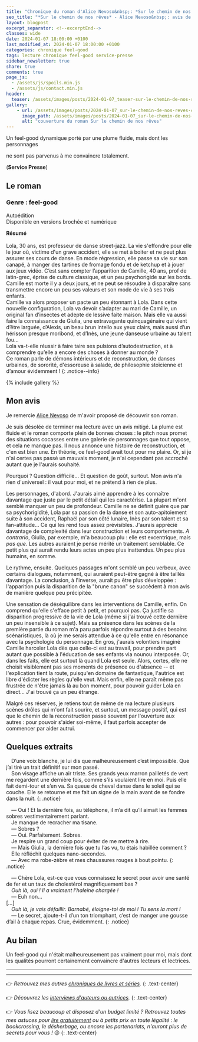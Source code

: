 ```yaml
---
title: "Chronique du roman d'Alice Nevoso&nbsp;: *Sur le chemin de nos rêves*"
seo_title: "*Sur le chemin de nos rêves* - Alice Nevoso&nbsp;: avis de lecture"
layout: blogpost
excerpt_separator: <!--excerptEnd-->
classes: wide
date: 2024-01-07 18:00:00 +0100
last_modified_at: 2024-01-07 18:00:00 +0100
categories: chronique feel-good
tags: lecture chronique feel-good service-presse
sidebar_newsletter: true
share: true
comments: true
page_js:
  - /assets/js/spoils.min.js
  - /assets/js/contact.min.js
header:
  teaser: /assets/images/posts/2024-01-07_teaser-sur-le-chemin-de-nos-reves.webp
gallery:
    - url: /assets/images/posts/2024-01-07_sur-le-chemin-de-nos-reves-cover.webp
      image_path: /assets/images/posts/2024-01-07_sur-le-chemin-de-nos-reves-cover.webp
      alt: "couverture du roman Sur le chemin de nos rêves"
---
```


Un feel-good dynamique porté par une plume fluide, mais dont les personnages
<!--excerptEnd-->
ne sont pas parvenus à me convaincre totalement.

<span class="fa fa-book-reader rating_checked"></span> (**Service Presse**)


## Le roman

### Genre&nbsp;: feel-good

Autoédition<br />
Disponible en versions brochée et numérique

**Résumé**<br /><br />
Lola, 30 ans, est professeur de danse street-jazz. La vie s'effondre pour elle le jour où, victime d'un grave accident, elle se met à boiter et ne peut plus assurer ses cours de danse. En mode régression, elle passe sa vie sur son canapé, à manger des tartines de fromage fondu et de ketchup et à jouer aux jeux vidéo. C’est sans compter l’apparition de Camille, 40&nbsp;ans, prof de latin-grec, éprise de culture classique, et un peu psychorigide sur les bords. Camille est morte il y a deux jours, et ne peut se résoudre à disparaître sans transmettre encore un peu ses valeurs et son mode de vie à ses trois enfants.<br/>
Camille va alors proposer un pacte un peu étonnant à Lola. Dans cette nouvelle configuration, Lola va devoir s’adapter au mari de Camille, un original fan d’insectes et adepte de lessive faite maison. Mais elle va aussi faire la connaissance de Giulia, une extravagante quinquagénaire qui vient d’être larguée, d’Alexis, un beau brun intello aux yeux clairs, mais aussi d’un hérisson presque moribond, et d’Inès, une jeune danseuse urbaine au talent fou…<br/>
Lola va-t-elle réussir à faire taire ses pulsions d’autodestruction, et à comprendre qu’elle a encore des choses à donner au monde&nbsp;?<br/>
Ce roman parle de démons intérieurs et de reconstruction, de danses urbaines, de sororité, d'essoreuse à salade, de philosophie stoïcienne et d’amour évidemment&nbsp;!
{: .notice--info}

{% include gallery %}


## Mon avis

Je remercie <a href="https://www.facebook.com/AliceNevosoauteur/" target="_blank">Alice Nevoso</a> de m'avoir proposé de découvrir son roman.

Je suis désolée de terminer ma lecture avec un avis mitigé. La plume est fluide et le roman comporte plein de bonnes choses&nbsp;: le
pitch nous promet des situations cocasses entre une galerie de personnages que tout oppose, et cela ne manque pas.
Il nous annonce une histoire de reconstruction, et c'en est bien une.
En théorie, ce feel-good avait tout pour me plaire. Or, si je n'ai certes pas passé un mauvais moment,
je n'ai cependant pas accroché autant que je l'aurais souhaité.

Pourquoi&nbsp;? Question difficile&hellip; Et question de goût, surtout. Mon avis n'a rien d'universel&nbsp;:
il vaut pour moi, et ne prétend à rien de plus.

Les personnages, d'abord. J'aurais aimé apprendre à les connaître davantage que juste par le petit détail qui les caractérise.
La plupart m'ont semblé manquer un peu de profondeur. Camille ne se définit guère que par sa psychorigidité, Lola par sa passion de la danse et
son auto-apitoiement suite à son accident, Raphaël par son côté lunaire, Inès par son talent et sa fan-attitude&hellip; Ce qui les rend tous
assez prévisibles. J'aurais apprécié davantage de complexité dans leur construction et leurs comportements. *A contrario*,
Giulia, par exemple, m'a beaucoup plu&nbsp;: elle est excentrique, mais *pas que*. Les autres auraient je pense
mérité un traitement semblable. Ce petit plus qui aurait rendu leurs actes un peu plus inattendus. Un peu plus humains, en somme.

Le rythme, ensuite. Quelques passages m'ont semblé un peu verbeux, avec certains dialogues, notamment,
qui auraient peut-être gagné à être taillés davantage. La conclusion, à l'inverse, aurait pu être plus développée&nbsp;:
l'apparition puis la disparition de la "brune canon" se succèdent à mon avis de manière quelque peu précipitée.

Une sensation de déséquilibre dans les interventions de Camille, enfin. On comprend qu'elle s'efface petit à petit, et pourquoi pas.
Ça justifie sa disparition progressive de la vie de Lola (même si j'ai trouvé cette dernière un peu insensible à ce sujet). Mais sa présence
dans les scènes de la première partie du roman m'a paru parfois répondre surtout à des besoins scénaristiques, là où je me serais
attendue à ce qu'elle entre en résonance avec la psychologie du personnage. En gros, j'aurais volontiers imaginé Camille harceler
Lola dès que celle-ci est au travail, pour prendre part autant que possible à l'éducation de ses enfants via nounou interposée. Or,
dans les faits, elle est surtout là quand Lola est seule. Alors, certes, elle ne choisit visiblement pas ses moments de présence ou d'absence -- 
et l'explication tient la route, puisqu'en domaine de fantastique, l'autrice est libre d'édicter les règles qu'elle veut. Mais enfin,
elle ne paraît même pas frustrée de n'être jamais là au bon moment, pour pouvoir guider Lola en direct&hellip; J'ai trouvé ça un peu étrange.

Malgré ces réserves, je retiens tout de même de ma lecture plusieurs scènes drôles qui m'ont fait sourire,
et surtout, un message positif, qui est que le chemin de la reconstruction passe souvent par l'ouverture aux autres&nbsp;:
pour pouvoir s'aider soi-même, il faut parfois accepter de commencer par aider autrui.


## Quelques extraits

<span style="margin-left: 1em;"></span>D’une voix blanche, je lui dis que malheureusement c’est impossible. Que j’ai tiré un trait définitif sur mon passé.<br/>
<span style="margin-left: 1em;"></span>Son visage affiche un air triste. Ses grands yeux marron pailletés de vert me regardent une dernière fois, comme s’ils voulaient lire en moi. Puis elle fait demi-tour et s’en va. Sa queue de cheval danse dans le soleil qui se couche. Elle se retourne et me fait un signe de la main avant de se fondre dans la nuit.
{: .notice}

<span style="margin-left: 1em;"></span>—&nbsp;Oui&nbsp;! Et la dernière fois, au téléphone, il m’a dit qu’il aimait les femmes sobres vestimentairement parlant.<br/>
<span style="margin-left: 1em;"></span>Je manque de recracher ma tisane.<br/>
<span style="margin-left: 1em;"></span>—&nbsp;Sobres&nbsp;?<br/>
<span style="margin-left: 1em;"></span>—&nbsp;Oui. Parfaitement. Sobres.<br/>
<span style="margin-left: 1em;"></span>Je respire un grand coup pour éviter de me mettre à rire.<br/>
<span style="margin-left: 1em;"></span>—&nbsp;Mais Giulia, la dernière fois que tu l’as vu, tu étais habillée comment&nbsp;?<br/>
<span style="margin-left: 1em;"></span>Elle réfléchit quelques nano-secondes.<br/>
<span style="margin-left: 1em;"></span>—&nbsp;Avec ma robe-zèbre et mes chaussures rouges à bout pointu.
{: .notice}

<span style="margin-left: 1em;"></span>—&nbsp;Chère Lola, est-ce que vous connaissez le secret pour avoir une santé de fer et un taux de cholestérol magnifiquement bas&nbsp;?<br/>
<span style="margin-left: 1em;"></span>*Ouh là, oui&nbsp;! Il a vraiment l’haleine chargée&nbsp;!*<br/>
<span style="margin-left: 1em;"></span>—&nbsp;Euh non…<br/>
[&hellip;]<br/>
<span style="margin-left: 1em;"></span>*Ouh là, je vais défaillir. Barnabé, éloigne-toi de moi&nbsp;! Tu sens la mort&nbsp;!*<br/>
<span style="margin-left: 1em;"></span>—&nbsp;Le secret, ajoute-t-il d’un ton triomphant, c’est de manger une gousse d’ail à chaque repas. Crue, évidemment.
{: .notice}


## Au bilan

Un feel-good qui n'était malheureusement pas vraiment pour moi, mais dont les qualités pourront certainement convaincre d'autres lecteurs et lectrices.


---
---
👉 *Retrouvez mes autres [chroniques de livres et séries](/blog/tags#chronique).*
{: .text-center}

👉 *Découvrez les [interviews d'auteurs ou autrices](/blog/tags#interview).*
{: .text-center}

👉 *Vous lisez beaucoup et disposez d'un budget limité&nbsp;? Retrouvez toutes mes astuces pour [lire gratuitement](/lecture/2022/08/22/lire-gratuitement.html) ou à petits prix en toute légalité&nbsp;: le bookcrossing, le désherbage, ou encore les partenariats, n'auront plus de secrets pour vous&nbsp;!* 😉
{: .text-center}